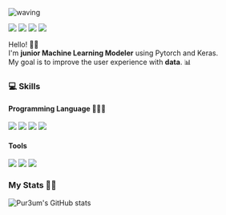 ![waving](https://capsule-render.vercel.app/api?type=waving&height=168&animation=fadeIn&color=gradient&fontColor=0C090A&text=Pureum✨&fontSize=55&fontAlign=60&fontAlignY=45&desc=Hello!%20I'm&descSize=30&descAlign=35&descAlignY=48)

<a href="https://pur3um.github.io/" target="_blank"><img src="https://img.shields.io/badge/GitHub Pages-181717?style=flat-square&logo=GitHub&logoColor=white"/></a>
<a href="https://literate-bottle-962.notion.site/BLOG-f8456b1f6f0f4392a3e82bae9890d50c" target="_blank"><img src="https://img.shields.io/badge/Notion-000000?style=flat-square&logo=Notion&logoColor=white"/></a>
<a href="https://velog.io/@reum030" target="_blank"><img src="https://img.shields.io/badge/Velog-20C997?style=flat-square&logo=Velog&logoColor=white"/></a>
<a href="https://mail.google.com/" target="_blank"><img src="https://img.shields.io/badge/pureum030@gmail.com-EA4335?style=flat-square&logo=Gmail&logoColor=white"/></a>

Hello! 🙋‍♀️   
I'm **junior Machine Learning Modeler** using Pytorch and Keras.    
My goal is to improve the user experience with **data**. 📊



### 💻 Skills
#### Programming Language 👩‍🌾🌱

<!--
**pur3um/pur3um** is a ✨ _special_ ✨ repository because its `README.md` (this file) appears on your GitHub profile.

Here are some ideas to get you started:

- 🔭 I’m currently working on ...
- 🌱 I’m currently learning ...
- 👯 I’m looking to collaborate on ...
- 🤔 I’m looking for help with ...
- 💬 Ask me about ...
- 📫 How to reach me: ...
- 😄 Pronouns: ...
- ⚡ Fun fact: ...
-->

<a href="https://www.python.org/" target="_blank"><img src="https://img.shields.io/badge/Python-3776AB?style=plastic&logo=Python&logoColor=white"/></a>
<a href="https://www.tensorflow.org/" target="_blank"><img src="https://img.shields.io/badge/TensorFlow-FF6F00?style=plastic&logo=TensorFlow&logoColor=white"/></a>
<a href="https://pytorch.org/" target="_blank"><img src="https://img.shields.io/badge/PyTorch-EE4C2C?style=plastic&logo=PyTorch&logoColor=white"/></a>
<a href="https://keras.io/" target="_blank"><img src="https://img.shields.io/badge/Keras-D00000?style=plastic&logo=Keras&logoColor=white"/></a>

#### Tools
<a href="https://www.jenkins.io/" target="_blank"><img src="https://img.shields.io/badge/Jenkins-D24939?style=plastic&logo=Jenkins&logoColor=white"/></a>
<a href="https://www.couchbase.com/" target="_blank"><img src="https://img.shields.io/badge/Couchbase-EA2328?style=plastic&logo=Couchbase&logoColor=white"/></a>
<a href="https://swarmpit.io/" target="_blank"><img src="https://img.shields.io/badge/Swarmpit-7E4DD2?style=plastic&logo=Swarmpit&logoColor=white"/></a>



### My Stats 👩‍💻

![Pur3um's GitHub stats](https://github-readme-stats.vercel.app/api?username=pur3um&show_icons=true&theme=graywhite)
